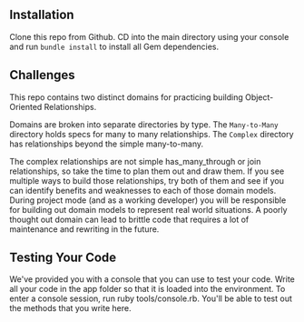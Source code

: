## Installation
Clone this repo from Github. CD into the main directory using your console and run `bundle install` to install all Gem dependencies.

## Challenges
This repo contains two distinct domains for practicing building Object-Oriented Relationships.

Domains are broken into separate directories by type. The `Many-to-Many` directory holds specs for many to many relationships. The `Complex` directory has relationships beyond the simple many-to-many.

The complex relationships are not simple has_many_through or join relationships, so take the time to plan them out and draw them. If you see multiple ways to build those relationships, try both of them and see if you can identify benefits and weaknesses to each of those domain models. During project mode (and as a working developer) you will be responsible for building out domain models to represent real world situations. A poorly thought out domain can lead to brittle code that requires a lot of maintenance and rewriting in the future.


## Testing Your Code

We've provided you with a console that you can use to test your code. Write all your code in the app folder so that it is loaded into the environment. To enter a console session, run ruby tools/console.rb. You'll be able to test out the methods that you write here.
